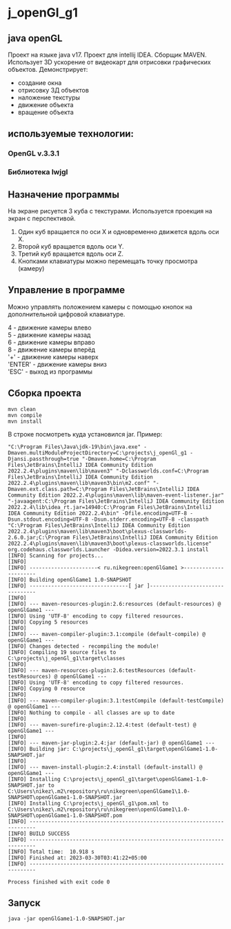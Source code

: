 # j_openGl_g1
## java openGL
Проект на языке java v17. Проект для intellij IDEA. Сборщик MAVEN.
Использует 3D ускорение от видеокарт для отрисовки графических объектов.
Демонстрирует:
- создание окна
- отрисовку 3Д объектов 
- наложение текстуры
- движение объекта
- вращение объекта
## используемые технологии:

### OpenGL v.3.3.1
### Библиотека lwjgl

## Назначение программы
На экране рисуется 3 куба с текстурами. Используется проекция на экран с перспективой.
1. Один куб вращается по оси X и одновременно движется вдоль оси X.
2. Второй куб вращается вдоль оси Y.
3. Третий куб вращается вдоль оси Z.
4. Кнопками клавиатуры можно перемещать точку просмотра (камеру) 

## Управление в программе
Можно управлять положением камеры с помощью кнопок на дополнительной цифровой клавиатуре. <br>

4 - движение камеры влево<br>
5 - движение камеры назад<br>
6 - движение камеры вправо<br>
8 - движение камеры вперёд<br>
'+' - движение камеры наверх<br>
'ENTER' - движение камеры вниз<br>
'ESC' - выход из программы<br>

## Сборка проекта
```term
mvn clean
mvn compile
mvn install
```
В строке посмотреть куда установился jar. Пример:
```term
"C:\Program Files\Java\jdk-19\bin\java.exe" -Dmaven.multiModuleProjectDirectory=C:\projects\j_openGl_g1 -Djansi.passthrough=true "-Dmaven.home=C:\Program Files\JetBrains\IntelliJ IDEA Community Edition 2022.2.4\plugins\maven\lib\maven3" "-Dclassworlds.conf=C:\Program Files\JetBrains\IntelliJ IDEA Community Edition 2022.2.4\plugins\maven\lib\maven3\bin\m2.conf" "-Dmaven.ext.class.path=C:\Program Files\JetBrains\IntelliJ IDEA Community Edition 2022.2.4\plugins\maven\lib\maven-event-listener.jar" "-javaagent:C:\Program Files\JetBrains\IntelliJ IDEA Community Edition 2022.2.4\lib\idea_rt.jar=14940:C:\Program Files\JetBrains\IntelliJ IDEA Community Edition 2022.2.4\bin" -Dfile.encoding=UTF-8 -Dsun.stdout.encoding=UTF-8 -Dsun.stderr.encoding=UTF-8 -classpath "C:\Program Files\JetBrains\IntelliJ IDEA Community Edition 2022.2.4\plugins\maven\lib\maven3\boot\plexus-classworlds-2.6.0.jar;C:\Program Files\JetBrains\IntelliJ IDEA Community Edition 2022.2.4\plugins\maven\lib\maven3\boot\plexus-classworlds.license" org.codehaus.classworlds.Launcher -Didea.version=2022.3.1 install
[INFO] Scanning for projects...
[INFO] 
[INFO] ----------------------< ru.nikegreen:openGlGame1 >----------------------
[INFO] Building openGlGame1 1.0-SNAPSHOT
[INFO] --------------------------------[ jar ]---------------------------------
[INFO] 
[INFO] --- maven-resources-plugin:2.6:resources (default-resources) @ openGlGame1 ---
[INFO] Using 'UTF-8' encoding to copy filtered resources.
[INFO] Copying 5 resources
[INFO] 
[INFO] --- maven-compiler-plugin:3.1:compile (default-compile) @ openGlGame1 ---
[INFO] Changes detected - recompiling the module!
[INFO] Compiling 19 source files to C:\projects\j_openGl_g1\target\classes
[INFO] 
[INFO] --- maven-resources-plugin:2.6:testResources (default-testResources) @ openGlGame1 ---
[INFO] Using 'UTF-8' encoding to copy filtered resources.
[INFO] Copying 0 resource
[INFO] 
[INFO] --- maven-compiler-plugin:3.1:testCompile (default-testCompile) @ openGlGame1 ---
[INFO] Nothing to compile - all classes are up to date
[INFO] 
[INFO] --- maven-surefire-plugin:2.12.4:test (default-test) @ openGlGame1 ---
[INFO] 
[INFO] --- maven-jar-plugin:2.4:jar (default-jar) @ openGlGame1 ---
[INFO] Building jar: C:\projects\j_openGl_g1\target\openGlGame1-1.0-SNAPSHOT.jar
[INFO] 
[INFO] --- maven-install-plugin:2.4:install (default-install) @ openGlGame1 ---
[INFO] Installing C:\projects\j_openGl_g1\target\openGlGame1-1.0-SNAPSHOT.jar to C:\Users\nikez\.m2\repository\ru\nikegreen\openGlGame1\1.0-SNAPSHOT\openGlGame1-1.0-SNAPSHOT.jar
[INFO] Installing C:\projects\j_openGl_g1\pom.xml to C:\Users\nikez\.m2\repository\ru\nikegreen\openGlGame1\1.0-SNAPSHOT\openGlGame1-1.0-SNAPSHOT.pom
[INFO] ------------------------------------------------------------------------
[INFO] BUILD SUCCESS
[INFO] ------------------------------------------------------------------------
[INFO] Total time:  10.918 s
[INFO] Finished at: 2023-03-30T03:41:22+05:00
[INFO] ------------------------------------------------------------------------

Process finished with exit code 0

```
## Запуск
```term
java -jar openGlGame1-1.0-SNAPSHOT.jar
```

